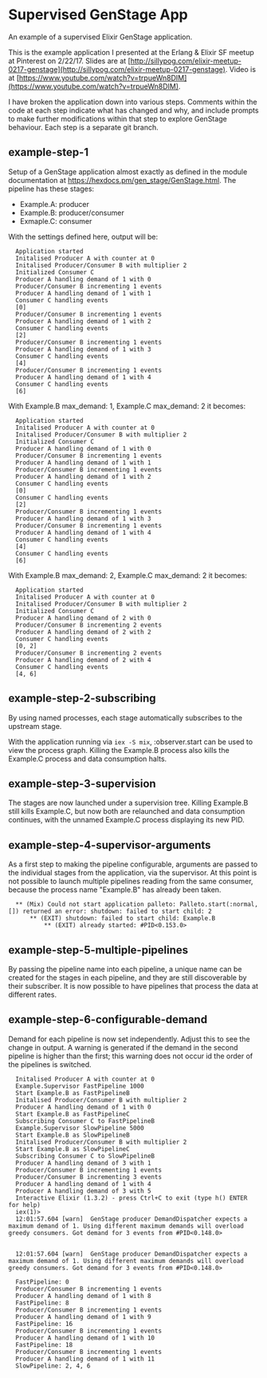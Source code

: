# Supervised GenStage App

An example of a supervised Elixir GenStage application.

This is the example application I presented at the Erlang & Elixir SF meetup at Pinterest on 2/22/17. Slides are at [http://sillypog.com/elixir-meetup-0217-genstage](http://sillypog.com/elixir-meetup-0217-genstage). Video is at [https://www.youtube.com/watch?v=trpueWn8DIM](https://www.youtube.com/watch?v=trpueWn8DIM).

I have broken the application down into various steps. Comments within the code at each step indicate what has changed and why, and include prompts to make further modifications within that step to explore GenStage behaviour. Each step is a separate git branch.

## example-step-1
Setup of a GenStage application almost exactly as defined in the module documentation at https://hexdocs.pm/gen_stage/GenStage.html. The pipeline has these stages:
- Example.A: producer
- Example.B: producer/consumer
- Exmaple.C: consumer

With the settings defined here, output will be:
```
  Application started
  Initalised Producer A with counter at 0
  Initalised Producer/Consumer B with multiplier 2
  Initialized Consumer C
  Producer A handling demand of 1 with 0
  Producer/Consumer B incrementing 1 events
  Producer A handling demand of 1 with 1
  Consumer C handling events
  [0]
  Producer/Consumer B incrementing 1 events
  Producer A handling demand of 1 with 2
  Consumer C handling events
  [2]
  Producer/Consumer B incrementing 1 events
  Producer A handling demand of 1 with 3
  Consumer C handling events
  [4]
  Producer/Consumer B incrementing 1 events
  Producer A handling demand of 1 with 4
  Consumer C handling events
  [6]
```

With Example.B max_demand: 1, Example.C max_demand: 2 it becomes:
```
  Application started
  Initalised Producer A with counter at 0
  Initalised Producer/Consumer B with multiplier 2
  Initialized Consumer C
  Producer A handling demand of 1 with 0
  Producer/Consumer B incrementing 1 events
  Producer A handling demand of 1 with 1
  Producer/Consumer B incrementing 1 events
  Producer A handling demand of 1 with 2
  Consumer C handling events
  [0]
  Consumer C handling events
  [2]
  Producer/Consumer B incrementing 1 events
  Producer A handling demand of 1 with 3
  Producer/Consumer B incrementing 1 events
  Producer A handling demand of 1 with 4
  Consumer C handling events
  [4]
  Consumer C handling events
  [6]
```

With Example.B max_demand: 2, Example.C max_demand: 2 it becomes:
```
  Application started
  Initalised Producer A with counter at 0
  Initalised Producer/Consumer B with multiplier 2
  Initialized Consumer C
  Producer A handling demand of 2 with 0
  Producer/Consumer B incrementing 2 events
  Producer A handling demand of 2 with 2
  Consumer C handling events
  [0, 2]
  Producer/Consumer B incrementing 2 events
  Producer A handling demand of 2 with 4
  Consumer C handling events
  [4, 6]
```

## example-step-2-subscribing
By using named processes, each stage automatically subscribes to the upstream stage.

With the application running via `iex -S mix`, :observer.start can be used to view the process graph. Killing the Example.B process also kills the Example.C process and data consumption halts.

## example-step-3-supervision
The stages are now launched under a supervision tree. Killing Example.B still kills Example.C, but now both are relaunched and data consumption continues, with the unnamed Example.C process displaying its new PID.

## example-step-4-supervisor-arguments
As a first step to making the pipeline configurable, arguments are passed to the individual stages from the application, via the supervisor. At this point is not possible to launch multiple pipelines reading from the same consumer, because the process name "Example.B" has already been taken.
```
  ** (Mix) Could not start application palleto: Palleto.start(:normal, []) returned an error: shutdown: failed to start child: 2
      ** (EXIT) shutdown: failed to start child: Example.B
          ** (EXIT) already started: #PID<0.153.0>
```

## example-step-5-multiple-pipelines
By passing the pipeline name into each pipeline, a unique name can be created for the stages in each pipeline, and they are still discoverable by their subscriber. It is now possible to have pipelines that process the data at different rates.

## example-step-6-configurable-demand
Demand for each pipeline is now set independently. Adjust this to see the change in output. A warning is generated if the demand in the second pipeline is higher than the first; this warning does not occur id the order of the pipelines is switched.
```
  Initalised Producer A with counter at 0
  Example.Supervisor FastPipeline 1000
  Start Example.B as FastPipelineB
  Initalised Producer/Consumer B with multiplier 2
  Producer A handling demand of 1 with 0
  Start Example.B as FastPipelineC
  Subscribing Consumer C to FastPipelineB
  Example.Supervisor SlowPipeline 5000
  Start Example.B as SlowPipelineB
  Initalised Producer/Consumer B with multiplier 2
  Start Example.B as SlowPipelineC
  Subscribing Consumer C to SlowPipelineB
  Producer A handling demand of 3 with 1
  Producer/Consumer B incrementing 1 events
  Producer/Consumer B incrementing 3 events
  Producer A handling demand of 1 with 4
  Producer A handling demand of 3 with 5
  Interactive Elixir (1.3.2) - press Ctrl+C to exit (type h() ENTER for help)
  iex(1)>
  12:01:57.604 [warn]  GenStage producer DemandDispatcher expects a maximum demand of 1. Using different maximum demands will overload greedy consumers. Got demand for 3 events from #PID<0.148.0>


  12:01:57.604 [warn]  GenStage producer DemandDispatcher expects a maximum demand of 1. Using different maximum demands will overload greedy consumers. Got demand for 3 events from #PID<0.148.0>

  FastPipeline: 0
  Producer/Consumer B incrementing 1 events
  Producer A handling demand of 1 with 8
  FastPipeline: 8
  Producer/Consumer B incrementing 1 events
  Producer A handling demand of 1 with 9
  FastPipeline: 16
  Producer/Consumer B incrementing 1 events
  Producer A handling demand of 1 with 10
  FastPipeline: 18
  Producer/Consumer B incrementing 1 events
  Producer A handling demand of 1 with 11
  SlowPipeline: 2, 4, 6
```
